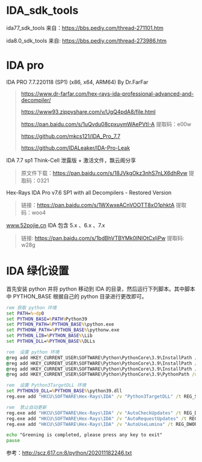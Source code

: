 # IDA_sdk_tools

ida77_sdk_tools 来自：https://bbs.pediy.com/thread-271101.htm

ida8.0_sdk_tools 来自: https://bbs.pediy.com/thread-273986.htm

# IDA pro
IDA PRO 7.7.220118 (SP1) (x86, x64, ARM64) By Dr.FarFar
> https://www.dr-farfar.com/hex-rays-ida-professional-advanced-and-decompiler/
> 
> https://www93.zippyshare.com/v/UgQ4pdA8/file.html
> 
> https://pan.baidu.com/s/1uQvdu08cpxuymWAePVtI-A  提取码：e00w 
>
> https://github.com/mkcs121/IDA_Pro_7.7
>
> https://github.com/IDALeaker/IDA-Pro-Leak


IDA 7.7 sp1 Think-Cell 泄露版 + 激活文件，飘云阁分享
> 原文件下载：https://pan.baidu.com/s/18JVkgOkz3nhS7nLX6dhRvw 提取码：0321 

Hex-Rays IDA Pro v7.6 SP1 with all Decompilers - Restored Version
> 链接：https://pan.baidu.com/s/1WXwxeACnVOOTT8xO1phktA 提取码：woo4 
> 

www.52pojie.cn IDA 包含 5.x 、6.x 、7.x 
> 链接: https://pan.baidu.com/s/1bdBhVTBYMk0lNIOtCxIjPw 提取码: w28g


# IDA 绿化设置
首先安装 python 并将 python 移动到 IDA 的目录，然后运行下列脚本。其中脚本中 PYTHON_BASE 根据自己的 python 目录进行更改即可。

```bat
rem 获取 python 环境
set PATH=%~dp0
set PYTHON_BASE=%PATH%Python39
set PYTHON_PATH=%PYTHON_BASE%\python.exe
set PYTHONW_PATH=%PYTHON_BASE%\pythonw.exe
set PYTHON_LIB=%PYTHON_BASE%\Lib
set PYTHON_DLL=%PYTHON_BASE%\DLLs

rem  设置 python 环境
@reg add HKEY_CURRENT_USER\SOFTWARE\Python\PythonCore\3.9\InstallPath /t REG_SZ /d %PYTHON_BASE% /f
@reg add HKEY_CURRENT_USER\SOFTWARE\Python\PythonCore\3.9\InstallPath /v "ExecutablePath" /t REG_SZ /d %PYTHON_PATH% /f
@reg add HKEY_CURRENT_USER\SOFTWARE\Python\PythonCore\3.9\InstallPath /v "WindowedExecutablePath" /t REG_SZ /d %PYTHONW_PATH% /f
@reg add HKEY_CURRENT_USER\SOFTWARE\Python\PythonCore\3.9\PythonPath /d %PYTHON_LIB%;%PYTHON_DLL% /f

rem  设置 Python3TargetDLL 环境
set PYTHON39_DLL=%PYTHON_BASE%\python39.dll
reg.exe add "HKCU\SOFTWARE\Hex-Rays\IDA" /v "Python3TargetDLL" /t REG_SZ /d %PYTHON39_DLL% /f

rem  禁止自动更新
reg.exe add "HKCU\SOFTWARE\Hex-Rays\IDA" /v "AutoCheckUpdates" /t REG_DWORD /d 0 /f
reg.exe add "HKCU\SOFTWARE\Hex-Rays\IDA" /v "AutoRequestUpdates" /t REG_DWORD /d 0 /f
reg.exe add "HKCU\SOFTWARE\Hex-Rays\IDA" /v "AutoUseLumina" /t REG_DWORD /d 0 /f

echo "Greening is completed, please press any key to exit"
pause
```
参考：http://scz.617.cn:8/python/202011182246.txt

